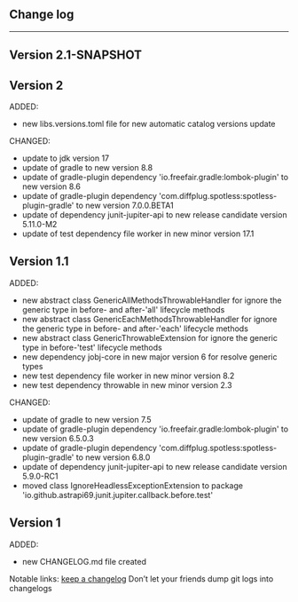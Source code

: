 ## Change log
----------------------

Version 2.1-SNAPSHOT
-------------

Version 2
-------------

ADDED:

- new libs.versions.toml file for new automatic catalog versions update

CHANGED:

- update to jdk version 17
- update of gradle to new version 8.8
- update of gradle-plugin dependency 'io.freefair.gradle:lombok-plugin' to new version 8.6
- update of gradle-plugin dependency 'com.diffplug.spotless:spotless-plugin-gradle' to new version 7.0.0.BETA1
- update of dependency junit-jupiter-api to new release candidate version 5.11.0-M2
- update of test dependency file worker in new minor version 17.1

Version 1.1
-------------

ADDED:

- new abstract class GenericAllMethodsThrowableHandler for ignore the generic type in before- and after-'all' lifecycle methods
- new abstract class GenericEachMethodsThrowableHandler for ignore the generic type in before- and after-'each' lifecycle methods
- new abstract class GenericThrowableExtension for ignore the generic type in before-'test' lifecycle methods
- new dependency jobj-core in new major version 6 for resolve generic types
- new test dependency file worker in new minor version 8.2
- new test dependency throwable in new minor version 2.3

CHANGED:

- update of gradle to new version 7.5
- update of gradle-plugin dependency 'io.freefair.gradle:lombok-plugin' to new version 6.5.0.3
- update of gradle-plugin dependency 'com.diffplug.spotless:spotless-plugin-gradle' to new version 6.8.0
- update of dependency junit-jupiter-api to new release candidate version 5.9.0-RC1
- moved class IgnoreHeadlessExceptionExtension to package 'io.github.astrapi69.junit.jupiter.callback.before.test'

Version 1
-------------

ADDED:

- new CHANGELOG.md file created

Notable links:
[keep a changelog](http://keepachangelog.com/en/1.0.0/) Don’t let your friends dump git logs into changelogs
